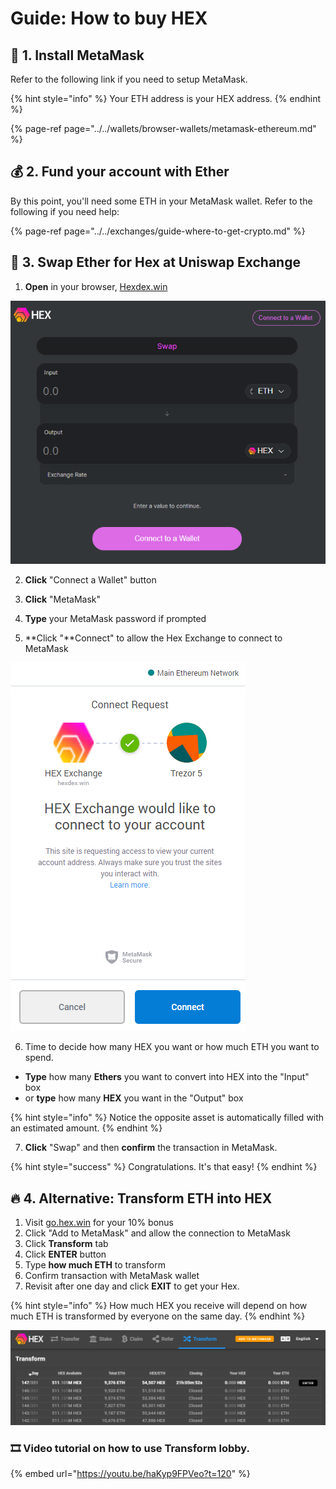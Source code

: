 # Guide: How to buy HEX

## 👜 1. Install MetaMask

Refer to the following link if you need to setup MetaMask.

{% hint style="info" %}
Your ETH address is your HEX address.
{% endhint %}

{% page-ref page="../../wallets/browser-wallets/metamask-ethereum.md" %}

## 💰 2. Fund your account with Ether

By this point, you'll need some ETH in your MetaMask wallet. Refer to the following if you need help:

{% page-ref page="../../exchanges/guide-where-to-get-crypto.md" %}

## 💱 3. Swap Ether for Hex at Uniswap Exchange

1. **Open** in your browser, [Hexdex.win](https://hexdex.win/swap)

![](../../.gitbook/assets/hex1.PNG)

2. **Click** "Connect a Wallet" button

3. **Click** "MetaMask"

4. **Type** your MetaMask password if prompted

5. **Click "**Connect" to allow the Hex Exchange to connect to MetaMask

![](../../.gitbook/assets/hex2.PNG)

6. Time to decide how many HEX you want or how much ETH you want to spend.

* **Type** how many **Ethers** you want to convert into HEX into the "Input" box
* or **type** how many **HEX** you want in the "Output" box

{% hint style="info" %}
Notice the opposite asset is automatically filled with an estimated amount.
{% endhint %}

7. **Click** "Swap" and then **confirm** the transaction in MetaMask.

{% hint style="success" %}
Congratulations. It's that easy!
{% endhint %}

## 🔥 4. Alternative: Transform ETH into HEX

1. Visit [go.hex.win](https://go.hex.win/?r=0xFa802BB14AE13810381e8cb09755b39249cE5Ac7) for your 10% bonus
2. Click "Add to MetaMask" and allow the connection to MetaMask
3. Click **Transform** tab
4. Click **ENTER** button
5. Type **how much ETH** to transform
6. Confirm transaction with MetaMask wallet
7. Revisit after one day and click **EXIT** to get your Hex.

{% hint style="info" %}
How much HEX you receive will depend on how much ETH is transformed by everyone on the same day.
{% endhint %}

![Screenshot of Transform lobby](../../.gitbook/assets/hextrans.PNG)

### 🎞 Video tutorial on how to use Transform lobby.

{% embed url="https://youtu.be/haKyp9FPVeo?t=120" %}



